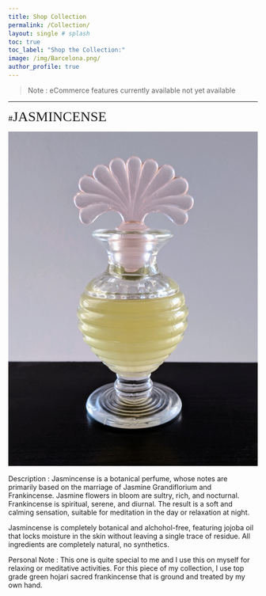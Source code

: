 ```yaml
---
title: Shop Collection
permalink: /Collection/
layout: single # splash
toc: true
toc_label: "Shop the Collection:"
image: /img/Barcelona.png/
author_profile: true
---
```


> Note : eCommerce features currently available not yet available

***

<p align="center">

#<span style="color: #f2cf4; font-family: Babas; font-size: 2em;">JASMINCENSE</span> 



![](/img/Jasmincense.png) 



Description : Jasmincense is a botanical perfume, whose notes are primarily based on the marriage of Jasmine Grandiflorium and Frankincense. Jasmine flowers in bloom are sultry, rich, and nocturnal. Frankincense is spiritual, serene, and diurnal. The result is a soft and calming sensation, suitable for meditation in the day or relaxation at night. 

Jasmincense is completely botanical and alchohol-free, featuring jojoba oil that locks moisture in the skin without leaving a single trace of residue. All ingredients are completely natural, no synthetics.


Personal Note : This one is quite special to me and I use this on myself for relaxing or meditative activities. For this piece of my collection, I use top grade green hojari sacred frankincense that is ground and treated by my own hand.

